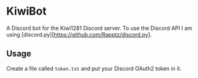 # KiwiBot
A Discord bot for the Kiwi1281 Discord server. To use the Discord API I am using [discord.py][https://github.com/Rapptz/discord.py].

## Usage
Create a file called `token.txt` and put your Discord OAuth2 token in it.